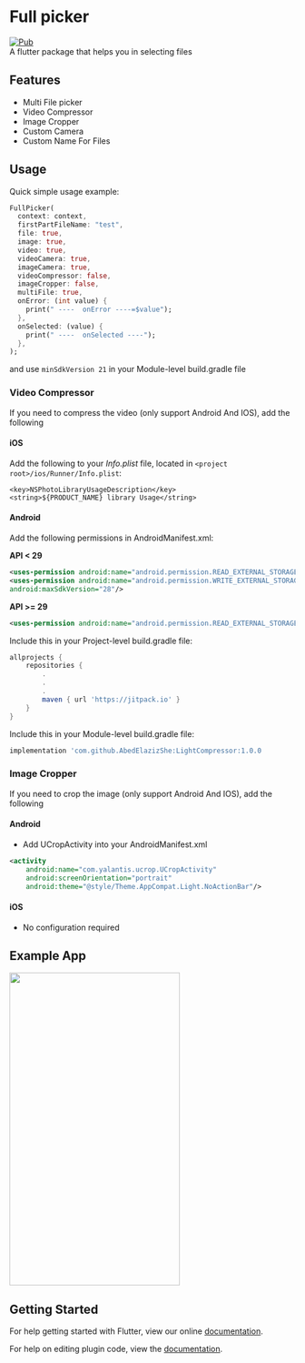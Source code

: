 # Full picker
<a href="https://pub.dev/packages/full_picker"><img src="https://img.shields.io/pub/v/full_picker.svg" alt="Pub"></a></br>
A flutter package that helps you in selecting files


## Features
* Multi File picker
* Video Compressor
* Image Cropper
* Custom Camera
* Custom Name For Files


## Usage
Quick simple usage example:

```dart
FullPicker(
  context: context,
  firstPartFileName: "test",
  file: true,
  image: true,
  video: true,
  videoCamera: true,
  imageCamera: true,
  videoCompressor: false,
  imageCropper: false,
  multiFile: true,
  onError: (int value) {
    print(" ----  onError ----=$value");
  },
  onSelected: (value) {
    print(" ----  onSelected ----");
  },
);
```

and use ```minSdkVersion 21``` in your Module-level build.gradle file

### Video Compressor

If you need to compress the video (only support Android And IOS), add the following

#### iOS

Add the following to your _Info.plist_ file, located in `<project root>/ios/Runner/Info.plist`:

```
<key>NSPhotoLibraryUsageDescription</key>
<string>${PRODUCT_NAME} library Usage</string>
```

#### Android

Add the following permissions in AndroidManifest.xml:

**API < 29**

```xml
<uses-permission android:name="android.permission.READ_EXTERNAL_STORAGE"/>
<uses-permission android:name="android.permission.WRITE_EXTERNAL_STORAGE"
android:maxSdkVersion="28"/>
```

**API >= 29**

```xml
<uses-permission android:name="android.permission.READ_EXTERNAL_STORAGE"/>
```

Include this in your Project-level build.gradle file:
```groovy
allprojects {
    repositories {
        .
        .
        .
        maven { url 'https://jitpack.io' }
    }
}
```

Include this in your Module-level build.gradle file:

```groovy
implementation 'com.github.AbedElazizShe:LightCompressor:1.0.0
```

### Image Cropper
If you need to crop the image (only support Android And IOS), add the following

#### Android

- Add UCropActivity into your AndroidManifest.xml

````xml
<activity
    android:name="com.yalantis.ucrop.UCropActivity"
    android:screenOrientation="portrait"
    android:theme="@style/Theme.AppCompat.Light.NoActionBar"/>
````

#### iOS
- No configuration required


## Example App
<img src="https://raw.githubusercontent.com/mbfakourii/full_picker/master/example/screenshots/example.gif" width="300" height="550" />

## Getting Started

For help getting started with Flutter, view our online
[documentation](https://flutter.io/).

For help on editing plugin code, view the [documentation](https://flutter.io/platform-plugins/#edit-code).



